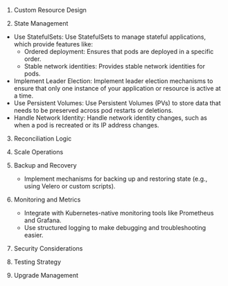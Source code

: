 
1. Custom Resource Design

2. State Management

 -  Use StatefulSets: Use StatefulSets to manage stateful applications, which provide features like:
    -   Ordered deployment: Ensures that pods are deployed in a specific order.
    -   Stable network identities: Provides stable network identities for pods.
 -  Implement Leader Election: Implement leader election mechanisms to ensure that only one instance of your application or resource is active at a time.
 -  Use Persistent Volumes: Use Persistent Volumes (PVs) to store data that needs to be preserved across pod restarts or deletions.
 -  Handle Network Identity: Handle network identity changes, such as when a pod is recreated or its IP address changes.

3. Reconciliation Logic

4. Scale Operations

5. Backup and Recovery
   - Implement mechanisms for backing up and restoring state (e.g., using Velero or custom scripts).
6. Monitoring and Metrics
   - Integrate with Kubernetes-native monitoring tools like Prometheus and Grafana.
   - Use structured logging to make debugging and troubleshooting easier.

8. Security Considerations

9. Testing Strategy

10. Upgrade Management

    
